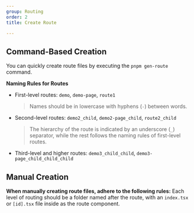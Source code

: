 ```yaml
---
group: Routing
order: 2
title: Create Route

---
```


## Command-Based Creation

You can quickly create route files by executing the `pnpm gen-route` command.

**Naming Rules for Routes**

- First-level routes: `demo`, `demo-page`, `route1`
  > Names should be in lowercase with hyphens (`-`) between words.
- Second-level routes: `demo2_child`, `demo2-page_child`, `route2_child`
  > The hierarchy of the route is indicated by an underscore (`_`) separator, while the rest follows the naming rules of first-level routes.
- Third-level and higher routes: `demo3_child_child`, `demo3-page_child_child_child`

## Manual Creation

**When manually creating route files, adhere to the following rules:**
Each level of routing should be a folder named after the route, with an `index.tsx` or `[id].tsx` file inside as the route component.
